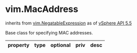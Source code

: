 vim.MacAddress
==============
inherits from [vim.NegatableExpression](docs/vim.NegatableExpression.md)
as of [vSphere API 5.5](vim.version.md#vim.version.version9)


Base class for specifying MAC addresses.

| property | type | optional | priv | desc |
|:---------|:-----|:---------|:-----|:-----|


